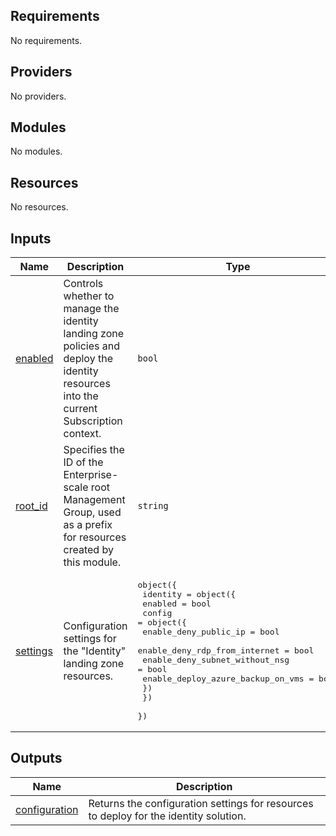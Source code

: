 <!-- BEGIN_TF_DOCS -->
## Requirements

No requirements.

## Providers

No providers.

## Modules

No modules.

## Resources

No resources.

## Inputs

| Name | Description | Type | Default | Required |
|------|-------------|------|---------|:--------:|
| <a name="input_enabled"></a> [enabled](#input\_enabled) | Controls whether to manage the identity landing zone policies and deploy the identity resources into the current Subscription context. | `bool` | n/a | yes |
| <a name="input_root_id"></a> [root\_id](#input\_root\_id) | Specifies the ID of the Enterprise-scale root Management Group, used as a prefix for resources created by this module. | `string` | n/a | yes |
| <a name="input_settings"></a> [settings](#input\_settings) | Configuration settings for the "Identity" landing zone resources. | <pre>object({<br>    identity = object({<br>      enabled = bool<br>      config = object({<br>        enable_deny_public_ip             = bool<br>        enable_deny_rdp_from_internet     = bool<br>        enable_deny_subnet_without_nsg    = bool<br>        enable_deploy_azure_backup_on_vms = bool<br>      })<br>    })<br>  })</pre> | n/a | yes |

## Outputs

| Name | Description |
|------|-------------|
| <a name="output_configuration"></a> [configuration](#output\_configuration) | Returns the configuration settings for resources to deploy for the identity solution. |
<!-- END_TF_DOCS -->